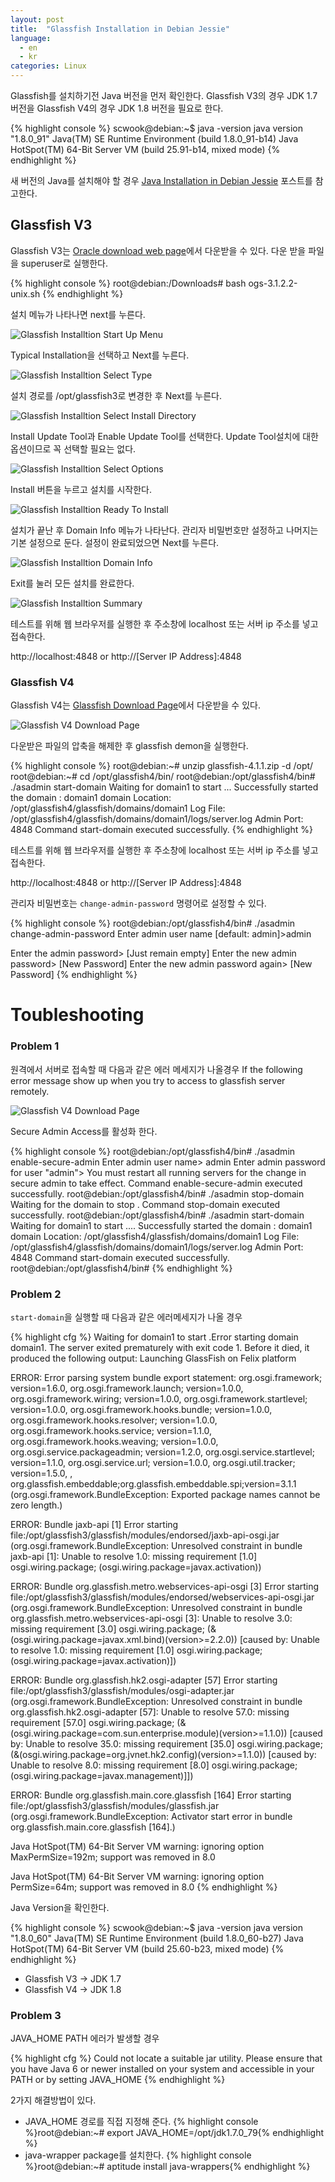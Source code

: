 ```yaml
---
layout: post
title:  "Glassfish Installation in Debian Jessie"
language:
  - en
  - kr
categories: Linux
---
```

Glassfish를 설치하기전 Java 버전을 먼저 확인한다. Glassfish V3의 경우 JDK 1.7 버전을 Glassfish V4의 경우 JDK 1.8 버전을 필요로 한다.

{% highlight console %}
scwook@debian:~$ java -version
java version "1.8.0_91"
Java(TM) SE Runtime Environment (build 1.8.0_91-b14)
Java HotSpot(TM) 64-Bit Server VM (build 25.91-b14, mixed mode)
{% endhighlight %}

새 버전의 Java를 설치해야 할 경우 [Java Installation in Debian Jessie](/linux/2016/05/25/Java-installation-in-debian-jessie-kr.html) 포스트를 참고한다.

Glassfish V3
-------------
Glassfish V3는 [Oracle download web page](http://www.oracle.com/technetwork/java/javaee/downloads/index.html)에서 다운받을 수 있다.
다운 받을 파일을 superuser로 실행한다.

{% highlight console %}
root@debian:/Downloads# bash ogs-3.1.2.2-unix.sh
{% endhighlight %}

설치 메뉴가 나타나면 next를 누른다.

![Glassfish Installtion Start Up Menu]({{site.url}}/images/glassfish_inst_capture_1.png)

Typical Installation을 선택하고 Next를 누른다.

![Glassfish Installtion Select Type]({{site.url}}/images/glassfish_inst_capture_2.png)

설치 경로를 /opt/glassfish3로 변경한 후 Next를 누른다.

![Glassfish Installtion Select Install Directory]({{site.url}}/images/glassfish_inst_capture_3.png)

Install Update Tool과 Enable Update Tool를 선택한다. Update Tool설치에 대한 옵션이므로 꼭 선택할 필요는 없다.

![Glassfish Installtion Select Options]({{site.url}}/images/glassfish_inst_capture_4.png)

Install 버튼을 누르고 설치를 시작한다.

![Glassfish Installtion Ready To Install]({{site.url}}/images/glassfish_inst_capture_5.png)

설치가 끝난 후 Domain Info 메뉴가 나타난다. 관리자 비밀번호만 설정하고 나머지는 기본 설정으로 둔다. 설정이 완료되었으면 Next를 누른다.

![Glassfish Installtion Domain Info]({{site.url}}/images/glassfish_inst_capture_6.png)

Exit를 눌러 모든 설치를 완료한다.

![Glassfish Installtion Summary]({{site.url}}/images/glassfish_inst_capture_7.png)

테스트를 위해 웹 브라우저를 실행한 후 주소창에 localhost 또는 서버 ip 주소를 넣고 접속한다.

http://localhost:4848 or http://[Server IP Address]:4848

### Glassfish V4

Glassfish V4는 [Glassfish Download Page](https://javaee.github.io/glassfish/download)에서 다운받을 수 있다.

![Glassfish V4 Download Page]({{site.url}}/images/glassfishv4_web_page_capture.png)

다운받은 파일의 압축을 해제한 후 glassfish demon을 실행한다.

{% highlight console %}
root@debian:~# unzip glassfish-4.1.1.zip -d /opt/
root@debian:~# cd /opt/glassfish4/bin/
root@debian:/opt/glassfish4/bin# ./asadmin start-domain
Waiting for domain1 to start ...
Successfully started the domain : domain1
domain  Location: /opt/glassfish4/glassfish/domains/domain1
Log File: /opt/glassfish4/glassfish/domains/domain1/logs/server.log
Admin Port: 4848
Command start-domain executed successfully.
{% endhighlight %}

테스트를 위해 웹 브라우저를 실행한 후 주소창에 localhost 또는 서버 ip 주소를 넣고 접속한다.

http://localhost:4848 or http://[Server IP Address]:4848

관리자 비밀번호는 `change-admin-password` 명령어로 설정할 수 있다.

{% highlight console %}
root@debian:/opt/glassfish4/bin# ./asadmin change-admin-password
Enter admin user name [default: admin]>admin

Enter the admin password> [Just remain empty]
Enter the new admin password> [New Password] 
Enter the new admin password again> [New Password]
{% endhighlight %}

Toubleshooting
==============

### Problem 1
원격에서 서버로 접속할 때 다음과 같은 에러 메세지가 나올경우
If the following error message show up when you try to access to glassfish server remotely.

![Glassfish V4 Download Page]({{site.url}}/images/glassfish_remote_login.png)

Secure Admin Access를 활성화 한다.

{% highlight console %}
root@debian:/opt/glassfish4/bin# ./asadmin enable-secure-admin
Enter admin user name>  admin
Enter admin password for user "admin"> 
You must restart all running servers for the change in secure admin to take effect.
Command enable-secure-admin executed successfully.
root@debian:/opt/glassfish4/bin# ./asadmin stop-domain
Waiting for the domain to stop .
Command stop-domain executed successfully.
root@debian:/opt/glassfish4/bin# ./asadmin start-domain
Waiting for domain1 to start ....
Successfully started the domain : domain1
domain  Location: /opt/glassfish4/glassfish/domains/domain1
Log File: /opt/glassfish4/glassfish/domains/domain1/logs/server.log
Admin Port: 4848
Command start-domain executed successfully.
root@debian:/opt/glassfish4/bin# 
{% endhighlight %}

### Problem 2
`start-domain`을 실행할 때 다음과 같은 에러메세지가 나올 경우

{% highlight cfg %}
Waiting for domain1 to start .Error starting domain domain1.
The server exited prematurely with exit code 1.
Before it died, it produced the following output:
Launching GlassFish on Felix platform

ERROR: Error parsing system bundle export statement: org.osgi.framework; version=1.6.0, org.osgi.framework.launch; version=1.0.0, org.osgi.framework.wiring; version=1.0.0, org.osgi.framework.startlevel; version=1.0.0, org.osgi.framework.hooks.bundle; version=1.0.0, org.osgi.framework.hooks.resolver; version=1.0.0, org.osgi.framework.hooks.service; version=1.1.0, org.osgi.framework.hooks.weaving; version=1.0.0, org.osgi.service.packageadmin; version=1.2.0, org.osgi.service.startlevel; version=1.1.0, org.osgi.service.url; version=1.0.0, org.osgi.util.tracker; version=1.5.0, , org.glassfish.embeddable;org.glassfish.embeddable.spi;version=3.1.1 (org.osgi.framework.BundleException: Exported package names cannot be zero length.)

ERROR: Bundle jaxb-api [1] Error starting file:/opt/glassfish3/glassfish/modules/endorsed/jaxb-api-osgi.jar (org.osgi.framework.BundleException: Unresolved constraint in bundle jaxb-api [1]: Unable to resolve 1.0: missing requirement [1.0] osgi.wiring.package; (osgi.wiring.package=javax.activation))

ERROR: Bundle org.glassfish.metro.webservices-api-osgi [3] Error starting file:/opt/glassfish3/glassfish/modules/endorsed/webservices-api-osgi.jar (org.osgi.framework.BundleException: Unresolved constraint in bundle org.glassfish.metro.webservices-api-osgi [3]: Unable to resolve 3.0: missing requirement [3.0] osgi.wiring.package; (&(osgi.wiring.package=javax.xml.bind)(version>=2.2.0)) [caused by: Unable to resolve 1.0: missing requirement [1.0] osgi.wiring.package; (osgi.wiring.package=javax.activation)])

ERROR: Bundle org.glassfish.hk2.osgi-adapter [57] Error starting file:/opt/glassfish3/glassfish/modules/osgi-adapter.jar (org.osgi.framework.BundleException: Unresolved constraint in bundle org.glassfish.hk2.osgi-adapter [57]: Unable to resolve 57.0: missing requirement [57.0] osgi.wiring.package; (&(osgi.wiring.package=com.sun.enterprise.module)(version>=1.1.0)) [caused by: Unable to resolve 35.0: missing requirement [35.0] osgi.wiring.package; (&(osgi.wiring.package=org.jvnet.hk2.config)(version>=1.1.0)) [caused by: Unable to resolve 8.0: missing requirement [8.0] osgi.wiring.package; (osgi.wiring.package=javax.management)]])

ERROR: Bundle org.glassfish.main.core.glassfish [164] Error starting file:/opt/glassfish3/glassfish/modules/glassfish.jar (org.osgi.framework.BundleException: Activator start error in bundle org.glassfish.main.core.glassfish [164].)

Java HotSpot(TM) 64-Bit Server VM warning: ignoring option MaxPermSize=192m; support was removed in 8.0

Java HotSpot(TM) 64-Bit Server VM warning: ignoring option PermSize=64m; support was removed in 8.0
{% endhighlight %}

Java Version을 확인한다.

{% highlight console %}
scwook@debian:~$ java -version
java version "1.8.0_60"
Java(TM) SE Runtime Environment (build 1.8.0_60-b27)
Java HotSpot(TM) 64-Bit Server VM (build 25.60-b23, mixed mode)
{% endhighlight %}

* Glassfish V3 -> JDK 1.7
* Glassfish V4 -> JDK 1.8

### Problem 3
JAVA_HOME PATH 에러가 발생할 경우

{% highlight cfg %}
Could not locate a suitable jar utility.
Please ensure that you have Java 6 or newer installed on your system and accessible in your PATH or by setting JAVA_HOME
{% endhighlight %}

2가지 해결방법이 있다.

* JAVA_HOME 경로를 직접 지정해 준다.
{% highlight console %}root@debian:~# export JAVA_HOME=/opt/jdk1.7.0_79{% endhighlight %}
* java-wrapper package를 설치한다.
{% highlight console %}root@debian:~# aptitude install java-wrappers{% endhighlight %}

